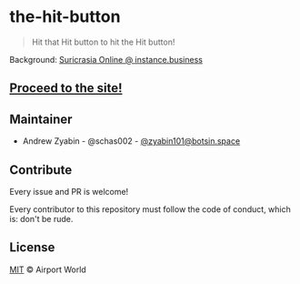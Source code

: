 # the-hit-button

> Hit that Hit button to hit the Hit button!

Background: [Suricrasia Online @ instance.business](https://instance.business/@SuricrasiaOnline/94094)

## [Proceed to the site!](https://AirportWorld.github.io/the-hit-button)

## Maintainer

- Andrew Zyabin - @schas002 - [@zyabin101@botsin.space](https://botsin.space/@zyabin101)

## Contribute

Every issue and PR is welcome!

Every contributor to this repository must follow the code of conduct, which is: don't be rude.

## License

[MIT](LICENSE) &copy; Airport World
